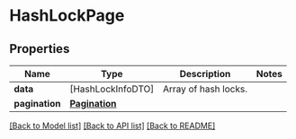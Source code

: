 # HashLockPage

## Properties
Name | Type | Description | Notes
------------ | ------------- | ------------- | -------------
**data** | [HashLockInfoDTO] | Array of hash locks. | 
**pagination** | [**Pagination**](Pagination.md) |  | 

[[Back to Model list]](../README.md#documentation-for-models) [[Back to API list]](../README.md#documentation-for-api-endpoints) [[Back to README]](../README.md)


